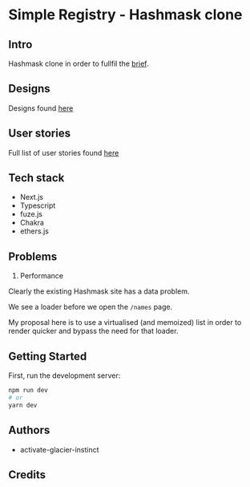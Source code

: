 # Simple Registry - Hashmask clone

## Intro 

Hashmask clone in order to fullfil the [brief](./docs/BRIEF.md).

## Designs 

Designs found [here](./docs/DESIGNS.md)

## User stories

Full list of user stories found [here](./docs/STORIES.md)

## Tech stack

* Next.js
* Typescript
* fuze.js
* Chakra
* ethers.js


## Problems 

1. Performance

Clearly the existing Hashmask site has a data problem. 

We see a loader before we open the `/names` page. 

My proposal here is to use a virtualised (and memoized) list in order to render quicker and bypass the need for that loader.

## Getting Started

First, run the development server:

```bash
npm run dev
# or
yarn dev
```

## Authors

* activate-glacier-instinct

## Credits